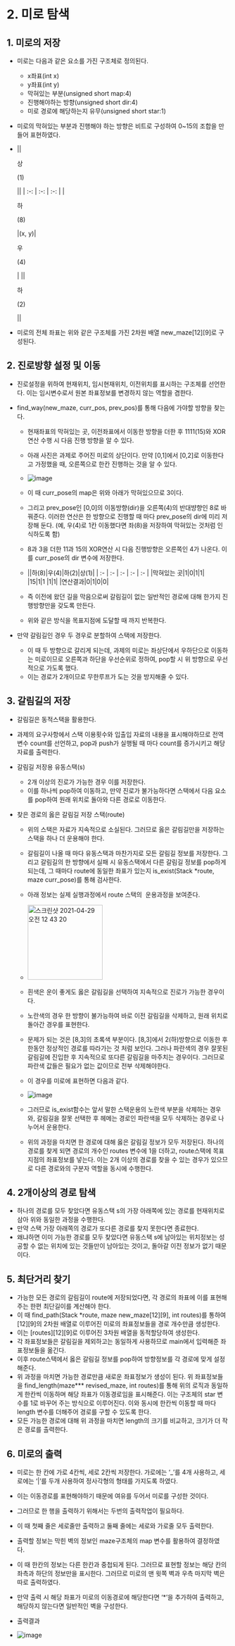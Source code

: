 # 2. 미로 탐색

## 1. 미로의 저장

- 미로는 다음과 같은 요소를 가진 구조체로 정의된다.
  - x좌표(int x)
  - y좌표(int y)
  - 막혀있는 부분(unsigned short map:4)
  - 진행해야하는 방향(unsigned short dir:4)
  - 미로 경로에 해당하는지 유무(unsigned short star:1)

- 미로의 막혀있는 부분과 진행해야 하는 방향은 비트로 구성하여 0~15의 조합을 만들어 표현하였다. 

- ||<p>상</p><p>(1)</p>||
| :-: | :-: | :-: |
|<p>하</p><p>(8)</p>|(x, y)|<p>우</p><p>(4)</p>|
||<p>하</p><p>(2)</p>||

- 미로의 전체 좌표는 위와 같은 구조체를 가진 2차원 배열 new\_maze[12][9]로 구성된다.



## 2. 진로방향 설정 및 이동

- 진로설정을 위하여 현재위치, 임시현재위치, 이전위치를 표시하는 구조체를 선언한다. 이는 임시변수로서 원본 좌표정보를 변경하지 않는 역할을 겸한다.  
- find\_way(new\_maze, curr\_pos, prev\_pos)를 통해 다음에 가야할 방향을 찾는다.
  - 현재좌표의 막혀있는 곳, 이전좌표에서 이동한 방향을 더한 후 1111(15)와 XOR 연산 수행 시 다음 진행 방향을 알 수 있다.
  - 아래 사진은 과제로 주어진 미로의 상단이다. 만약 [0,1]에서 [0,2]로 이동한다고 가정했을 때, 오른쪽으로 한칸 진행하는 것을 알 수 있다.


  - ![image](https://user-images.githubusercontent.com/63644587/116432555-a22d6c00-a883-11eb-87ef-66f6e5e72593.png)


  - 이 때 curr\_pose의 map은 위와 아래가 막혀있으므로 3이다. 
  - 그리고 prev\_pose인 [0,0]의 이동방향(dir)을 오른쪽(4)의 반대뱡향인 8로 바꿔준다. 이러한 연산은 한 방향으로 진행할 때 마다 prev\_pose의 dir에 미리 저장해 둔다. (예, 우(4)로 1칸 이동했다면 좌(8)을 저장하여 막혀있는 것처럼 인식하도록 함)
  - 8과 3을 더한 11과 15의 XOR연산 시 다음 진행방향은 오른쪽인 4가 나온다. 이를 curr\_pose의 dir 변수에 저장한다.


  - ||하(8)|우(4)|하(2)|상(1)|
| :- | :- | :- | :- | :- |
|막혀있는 곳|1|0|1|1|
|15|1|1 |1|1|
|연산결과|0|1|0|0|








  - 즉 이전에 왔던 길을 막음으로써 갈림길이 없는 일반적인 경로에 대해 한가지 진행방향만을 갖도록 만든다.
  - 위와 같은 방식을 목표지점에 도달할 때 까지 반복한다.


- 만약 갈림길인 경우 두 경우로 분할하여 스택에 저장한다.
  - 이 때 두 방향으로 갈리게 되는데, 과제의 미로는 좌상단에서 우하단으로 이동하는 미로이므로 오른쪽과 하단을 우선순위로 정하여, pop할 시 위 방향으로 우선적으로 가도록 했다. 
  - 이는 경로가 2개이므로 무한루프가 도는 것을 방지해줄 수 있다.  


## 3. 갈림길의 저장

- 갈림길은 동적스택을 활용한다.
- 과제의 요구사항에서 스택 이용횟수와 입출입 자료의 내용을 표시해야하므로 전역변수 count를 선언하고, pop과 push가 실행될 때 마다 count를 증가시키고 해당 자료를 출력한다. 

- 갈림길 저장용 유동스택(s)
  - 2개 이상의 진로가 가능한 경우 이를 저장한다.
  - 이를 하나씩 pop하여 이동하고, 만약 진로가 불가능하다면 스택에서 다음 요소를 pop하여 원래 위치로 돌아와 다른 경로로 이동한다. 

- 찾은 경로의 옳은 갈림길 저장 스택(route)
  - 위의 스택은 자료가 지속적으로 소실된다. 그러므로 옳은 갈림길만을 저장하는 스택을 하나 더 운용해야 한다. 
  - 갈림길이 나올 때 마다 유동스택과 마찬가지로 모든 갈림길 정보를 저장한다. 그리고 갈림길의 한 방향에서 실패 시 유동스택에서 다른 갈림길 정보를 pop하게 되는데, 그 때마다 route에 동일한 좌표가 있는지 is\_exist(Stack \*route, maze curr\_pose)를 통해 검사한다. 

  - 아래 정보는 실제 실행과정에서 route 스택의  운용과정을 보여준다. 
  - <img width="170" alt="스크린샷 2021-04-29 오전 12 43 20" src="https://user-images.githubusercontent.com/63644587/116432876-ec165200-a883-11eb-9182-b91967412667.png">


  - 흰색은 운이 좋게도 옳은 갈림길을 선택하여 지속적으로 진로가 가능한 경우이다. 
  - 노란색의 경우 한 방향이 불가능하여 바로 이전 갈림길을 삭제하고, 원래 위치로 돌아간 경우를 표현한다. 
  - 문제가 되는 것은 [8,3]의 초록색 부분이다. [8,3]에서 2(하)방향으로 이동한 후 한동안 정상적인 경로를 따라가는 것 처럼 보인다. 그러나 파란색의 경우 잘못된 갈림길에 진입한 후 지속적으로 또다른 갈림길을 마주치는 경우이다. 그러므로 파란색 값들은 필요가 없는 값이므로 전부 삭제해야한다. 

  - 이 경우를 미로에 표현하면 다음과 같다.

  - ![image](https://user-images.githubusercontent.com/63644587/116432597-ac4f6a80-a883-11eb-8726-a321d4e5babc.png)


  - 그러므로 is\_exist함수는 앞서 말한 스택운용의 노란색 부분을 삭제하는 경우와, 갈림길을 잘못 선택한 후 헤메는 경로인 파란색을 모두 삭제하는 경우로 나누어서 운용한다.

  - 위의 과정을 마치면 한 경로에 대해 옳은 갈림길 정보가 모두 저장된다. 하나의 경로를 찾게 되면 경로의 개수인 routes 변수에 1을 더하고, route스택에 목표지점의 좌표정보를 넣는다. 이는 2개 이상의 경로를 찾을 수 있는 경우가 있으므로 다른 경로와의 구분자 역할을 동시에 수행한다. 


## 4. 2개이상의 경로 탐색

- 하나의 경로를 모두 찾았다면 유동스택 s의 가장 아래쪽에 있는 경로를 현재위치로 삼아 위와 동일한 과정을 수행한다.
- 만약 스택 가장 아래쪽의 경로가 또다른 경로를 찾지 못한다면 종료한다.
- 왜냐하면 이미 가능한 경로를 모두 찾았다면 유동스택 s에 남아있는 위치정보는 성공할 수 없는 위치에 있는 것들만이 남아있는 것이고, 돌아갈 이전 정보가 없기 때문이다.


## 5. 최단거리 찾기

- 가능한 모든 경로의 갈림길이 route에 저장되었다면, 각 경로의 좌표에 이를 표현해주는 한편 최단길이를 계산해야 한다. 
- 이 때 find\_path(Stack \*route, maze new\_maze[12][9], int routes)를 통하여 [12][9]의 2차원 배열로 이루어진 미로의 좌표정보들을 경로 개수만큼 생성한다.
- 이는 [routes][12][9]로 이루어진 3차원 배열을 동적할당하여 생성한다.
- 각 좌표정보들은 갈림길을 제외하고는 동일하게 사용하므로 main에서 입력해준 좌표정보들을 옮긴다. 
- 이후 route스택에서 옳은 갈림길 정보를 pop하여 방향정보를 각 경로에 맞게 설정해준다. 
- 위 과정을 마치면 가능한 경로만큼 새로운 좌표정보가 생성이 된다. 위 좌표정보들을 find\_length(maze\*\*\* revised\_maze, int routes)를 통해 위의 로직과 동일하게 한칸씩 이동하며 해당 좌표가 이동경로임을 표시해준다. 이는 구조체의 star 변수를 1로 바꾸어 주는 방식으로 이루어진다. 이와 동시에 한칸씩 이동할 때 마다 length 변수를 더해주어 경로를 구할 수 있도록 한다. 
- 모든 가능한 경로에 대해 위 과정을 마치면 length의 크기를 비교하고, 크기가 더 작은 경로를 출력한다. 

## 6. 미로의 출력

- 미로는 한 칸에 가로 4칸씩, 세로 2칸씩 저장한다. 가로에는 ‘\_’를 4개 사용하고, 세로에는 ‘|’를 두개 사용하여 정사각형의 형태를 가지도록 하였다. 
- 이는 이동경로를 표현해야하기 때문에 여유를 두어서 미로를 구성한 것이다. 
- 그러므로 한 행을 출력하기 위해서는 두번의 출력작업이 필요하다. 
- 이 때 첫째 줄은 세로줄만 출력하고 둘째 줄에는 세로와 가로줄 모두 출력한다.

- 출력할 정보는 막힌 벽의 정보인 maze구조체의 map 변수를 활용하여 결정하였다. 
- 이 때 한칸의 정보는 다른 한칸과 중첩되게 된다. 그러므로 표현할 정보는 해당 칸의 좌측과 하단의 정보만을 표시한다. 그러므로 미로의 맨 윗쪽 벽과 우측 마지막 벽은 따로 출력하였다. 

- 만약 출력 시 해당 좌표가 미로의 이동경로에 해당한다면 ‘\*’을 추가하여 출력하고, 해당하지 않는다면 일반적인 벽을 구성한다.
- 출력결과

- ![image](https://user-images.githubusercontent.com/63644587/116432643-b7a29600-a883-11eb-8900-cfd21124a887.png)


